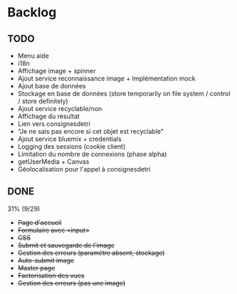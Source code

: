 # Backlog

## TODO
* Menu aide 
* i18n
* Affichage image + spinner
* Ajout service reconnaissance image + Implémentation mock
* Ajout base de données
* Stockage en base de données (store temporarily on file system / control / store definitely)
* Ajout service recyclable/non
* Affichage du résultat
* Lien vers consignesdetri
* "Je ne sais pas encore si cet objet est recyclable"
* Ajout service bluemix + credentials
* Logging des sessions (cookie client)
* Limitation du nombre de connexions (phase alpha)
* getUserMedia + Canvas
* Géolocalisation pour l'appel à consignesdetri

## DONE 
31% (9/29)
* <del>Page d'accueil</del>
* <del>Formulaire avec &lt;input></del>
* <del>CSS</del>
* <del>Submit et sauvegarde de l'image</del>
* <del>Gestion des erreurs (paramètre absent, stockage)</del>
* <del>Auto-submit image</del>
* <del>Master page</del>
* <del>Factorisation des vues</del>
* <del>Gestion des erreurs (pas une image)</del>

